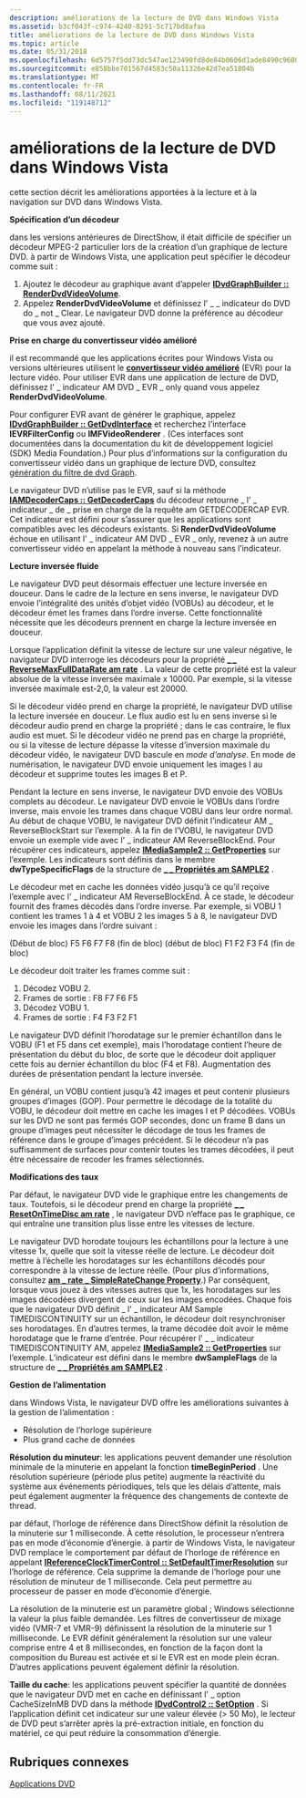 ```yaml
---
description: améliorations de la lecture de DVD dans Windows Vista
ms.assetid: b3cf043f-c974-4240-8291-5c717bd8afaa
title: améliorations de la lecture de DVD dans Windows Vista
ms.topic: article
ms.date: 05/31/2018
ms.openlocfilehash: 6d5757f5dd73dc547ae123490fd8de84b0606d1ade8490c9600486df0b846541
ms.sourcegitcommit: e858bbe701567d4583c50a11326e42d7ea51804b
ms.translationtype: MT
ms.contentlocale: fr-FR
ms.lasthandoff: 08/11/2021
ms.locfileid: "119148712"
---
```

# <a name="dvd-playback-enhancements-in-windows-vista"></a>améliorations de la lecture de DVD dans Windows Vista

cette section décrit les améliorations apportées à la lecture et à la navigation sur DVD dans Windows Vista.

**Spécification d’un décodeur**

dans les versions antérieures de DirectShow, il était difficile de spécifier un décodeur MPEG-2 particulier lors de la création d’un graphique de lecture DVD. à partir de Windows Vista, une application peut spécifier le décodeur comme suit :

1.  Ajoutez le décodeur au graphique avant d’appeler [**IDvdGraphBuilder :: RenderDvdVideoVolume**](/windows/desktop/api/Strmif/nf-strmif-idvdgraphbuilder-renderdvdvideovolume).
2.  Appelez **RenderDvdVideoVolume** et définissez l' \_ \_ indicateur do DVD do \_ not \_ Clear. Le navigateur DVD donne la préférence au décodeur que vous avez ajouté.

**Prise en charge du convertisseur vidéo amélioré**

il est recommandé que les applications écrites pour Windows Vista ou versions ultérieures utilisent le [**convertisseur vidéo amélioré**](enhanced-video-renderer-filter.md) (EVR) pour la lecture vidéo. Pour utiliser EVR dans une application de lecture de DVD, définissez l' \_ indicateur AM DVD \_ EVR \_ only quand vous appelez **RenderDvdVideoVolume**.

Pour configurer EVR avant de générer le graphique, appelez [**IDvdGraphBuilder :: GetDvdInterface**](/windows/desktop/api/Strmif/nf-strmif-idvdgraphbuilder-getdvdinterface) et recherchez l’interface **IEVRFilterConfig** ou **IMFVideoRenderer** . (Ces interfaces sont documentées dans la documentation du kit de développement logiciel (SDK) Media Foundation.) Pour plus d’informations sur la configuration du convertisseur vidéo dans un graphique de lecture DVD, consultez [génération du filtre de dvd Graph](building-the-dvd-filter-graph.md).

Le navigateur DVD n’utilise pas le EVR, sauf si la méthode [**IAMDecoderCaps :: GetDecoderCaps**](/windows/desktop/api/Strmif/nf-strmif-iamdecodercaps-getdecodercaps) du décodeur retourne \_ l' \_ indicateur \_ de \_ prise en charge de la requête am GETDECODERCAP EVR. Cet indicateur est défini pour s’assurer que les applications sont compatibles avec les décodeurs existants. Si **RenderDvdVideoVolume** échoue en utilisant l' \_ indicateur AM DVD \_ EVR \_ only, revenez à un autre convertisseur vidéo en appelant la méthode à nouveau sans l’indicateur.

**Lecture inversée fluide**

Le navigateur DVD peut désormais effectuer une lecture inversée en douceur. Dans le cadre de la lecture en sens inverse, le navigateur DVD envoie l’intégralité des unités d’objet vidéo (VOBUs) au décodeur, et le décodeur émet les frames dans l’ordre inverse. Cette fonctionnalité nécessite que les décodeurs prennent en charge la lecture inversée en douceur.

Lorsque l’application définit la vitesse de lecture sur une valeur négative, le navigateur DVD interroge les décodeurs pour la propriété [**\_ \_ ReverseMaxFullDataRate am rate**](am-rate-reversemaxfulldatarate-property.md) . La valeur de cette propriété est la valeur absolue de la vitesse inversée maximale x 10000. Par exemple, si la vitesse inversée maximale est-2,0, la valeur est 20000.

Si le décodeur vidéo prend en charge la propriété, le navigateur DVD utilise la lecture inversée en douceur. Le flux audio est lu en sens inverse si le décodeur audio prend en charge la propriété ; dans le cas contraire, le flux audio est muet. Si le décodeur vidéo ne prend pas en charge la propriété, ou si la vitesse de lecture dépasse la vitesse d’inversion maximale du décodeur vidéo, le navigateur DVD bascule en *mode d’analyse*. En mode de numérisation, le navigateur DVD envoie uniquement les images I au décodeur et supprime toutes les images B et P.

Pendant la lecture en sens inverse, le navigateur DVD envoie des VOBUs complets au décodeur. Le navigateur DVD envoie le VOBUs dans l’ordre inverse, mais envoie les trames dans chaque VOBU dans leur ordre normal. Au début de chaque VOBU, le navigateur DVD définit l’indicateur AM \_ ReverseBlockStart sur l’exemple. À la fin de l’VOBU, le navigateur DVD envoie un exemple vide avec l' \_ indicateur AM ReverseBlockEnd. Pour récupérer ces indicateurs, appelez [**IMediaSample2 :: GetProperties**](/windows/desktop/api/Strmif/nf-strmif-imediasample2-getproperties) sur l’exemple. Les indicateurs sont définis dans le membre **dwTypeSpecificFlags** de la structure de [**\_ \_ Propriétés am SAMPLE2**](/windows/win32/api/strmif/ns-strmif-am_sample2_properties) .

Le décodeur met en cache les données vidéo jusqu’à ce qu’il reçoive l’exemple avec l' \_ indicateur AM ReverseBlockEnd. À ce stade, le décodeur fournit des frames décodés dans l’ordre inverse. Par exemple, si VOBU 1 contient les trames 1 à 4 et VOBU 2 les images 5 à 8, le navigateur DVD envoie les images dans l’ordre suivant :

(Début de bloc) F5 F6 F7 F8 (fin de bloc) (début de bloc) F1 F2 F3 F4 (fin de bloc)

Le décodeur doit traiter les frames comme suit :

1.  Décodez VOBU 2.
2.  Frames de sortie : F8 F7 F6 F5
3.  Décodez VOBU 1.
4.  Frames de sortie : F4 F3 F2 F1

Le navigateur DVD définit l’horodatage sur le premier échantillon dans le VOBU (F1 et F5 dans cet exemple), mais l’horodatage contient l’heure de présentation du début du bloc, de sorte que le décodeur doit appliquer cette fois au dernier échantillon du bloc (F4 et F8). Augmentation des durées de présentation pendant la lecture inversée.

En général, un VOBU contient jusqu’à 42 images et peut contenir plusieurs groupes d’images (GOP). Pour permettre le décodage de la totalité du VOBU, le décodeur doit mettre en cache les images I et P décodées. VOBUs sur les DVD ne sont pas fermés GOP secondes, donc un frame B dans un groupe d’images peut nécessiter le décodage de tous les frames de référence dans le groupe d’images précédent. Si le décodeur n’a pas suffisamment de surfaces pour contenir toutes les trames décodées, il peut être nécessaire de recoder les frames sélectionnés.

**Modifications des taux**

Par défaut, le navigateur DVD vide le graphique entre les changements de taux. Toutefois, si le décodeur prend en charge la propriété [**\_ \_ ResetOnTimeDisc am rate**](am-rate-resetontimedisc-property.md) , le navigateur DVD n’efface pas le graphique, ce qui entraîne une transition plus lisse entre les vitesses de lecture.

Le navigateur DVD horodate toujours les échantillons pour la lecture à une vitesse 1x, quelle que soit la vitesse réelle de lecture. Le décodeur doit mettre à l’échelle les horodatages sur les échantillons décodés pour correspondre à la vitesse de lecture réelle. (Pour plus d’informations, consultez [**am \_ rate \_ SimpleRateChange Property**](am-rate-simpleratechange-property.md).) Par conséquent, lorsque vous jouez à des vitesses autres que 1x, les horodatages sur les images décodées divergent de ceux sur les images encodées. Chaque fois que le navigateur DVD définit \_ l' \_ indicateur AM Sample TIMEDISCONTINUITY sur un échantillon, le décodeur doit resynchroniser ses horodatages. En d’autres termes, la trame décodée doit avoir le même horodatage que le frame d’entrée. Pour récupérer l' \_ \_ indicateur TIMEDISCONTINUITY AM, appelez [**IMediaSample2 :: GetProperties**](/windows/desktop/api/Strmif/nf-strmif-imediasample2-getproperties) sur l’exemple. L’indicateur est défini dans le membre **dwSampleFlags** de la structure de [**\_ \_ Propriétés am SAMPLE2**](/windows/win32/api/strmif/ns-strmif-am_sample2_properties) .

**Gestion de l’alimentation**

dans Windows Vista, le navigateur DVD offre les améliorations suivantes à la gestion de l’alimentation :

-   Résolution de l’horloge supérieure
-   Plus grand cache de données

**Résolution du minuteur**: les applications peuvent demander une résolution minimale de la minuterie en appelant la fonction **timeBeginPeriod** . Une résolution supérieure (période plus petite) augmente la réactivité du système aux événements périodiques, tels que les délais d’attente, mais peut également augmenter la fréquence des changements de contexte de thread.

par défaut, l’horloge de référence dans DirectShow définit la résolution de la minuterie sur 1 milliseconde. À cette résolution, le processeur n’entrera pas en mode d’économie d’énergie. à partir de Windows Vista, le navigateur DVD remplace le comportement par défaut de l’horloge de référence en appelant [**IReferenceClockTimerControl :: SetDefaultTimerResolution**](/windows/desktop/api/Strmif/nf-strmif-ireferenceclocktimercontrol-setdefaulttimerresolution) sur l’horloge de référence. Cela supprime la demande de l’horloge pour une résolution de minuteur de 1 milliseconde. Cela peut permettre au processeur de passer en mode d’économie d’énergie.

La résolution de la minuterie est un paramètre global ; Windows sélectionne la valeur la plus faible demandée. Les filtres de convertisseur de mixage vidéo (VMR-7 et VMR-9) définissent la résolution de la minuterie sur 1 milliseconde. Le EVR définit généralement la résolution sur une valeur comprise entre 4 et 8 millisecondes, en fonction de la façon dont la composition du Bureau est activée et si le EVR est en mode plein écran. D’autres applications peuvent également définir la résolution.

**Taille du cache**: les applications peuvent spécifier la quantité de données que le navigateur DVD met en cache en définissant l' \_ option CacheSizeInMB DVD dans la méthode [**IDvdControl2 :: SetOption**](/windows/desktop/api/Strmif/nf-strmif-idvdcontrol2-setoption) . Si l’application définit cet indicateur sur une valeur élevée (> 50 Mo), le lecteur de DVD peut s’arrêter après la pré-extraction initiale, en fonction du matériel, ce qui peut réduire la consommation d’énergie.

## <a name="related-topics"></a>Rubriques connexes

<dl> <dt>

[Applications DVD](dvd-applications.md)
</dt> </dl>

 

 



